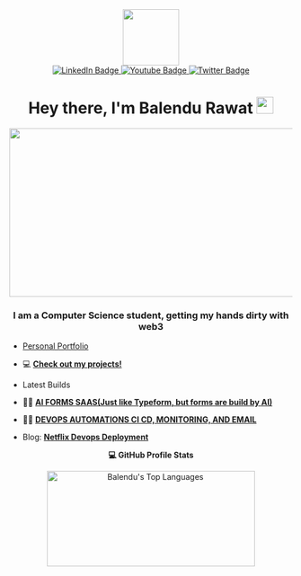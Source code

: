 <div id="header" align="center">
  <img src="https://media.giphy.com/media/EOmYN5kVP3W2Lyn6dx/giphy.gif" width="100"/>
  <div id="badges">
  <a href="https://www.linkedin.com/in/balendu-rawat-a462bb227/">
    <img src="https://img.shields.io/badge/LinkedIn-blue?style=for-the-badge&logo=linkedin&logoColor=white" alt="LinkedIn Badge"/>
  </a>
  <a href="https://www.youtube.com/channel/UCaXkb-cbsDErHlRh50YAIfg">
    <img src="https://img.shields.io/badge/YouTube-red?style=for-the-badge&logo=youtube&logoColor=white" alt="Youtube Badge"/>
  </a>
  <a href="https://twitter.com/RawatBalendu">
    <img src="https://img.shields.io/badge/Twitter-blue?style=for-the-badge&logo=twitter&logoColor=white" alt="Twitter Badge"/>
  </a>
</div>
  <div id="badges">
    <img src="https://komarev.com/ghpvc/?username=balendurawat&style=flat-square&color=blue" alt=""/>
    <h1>
  Hey there, I'm Balendu Rawat
  <img src="https://media.giphy.com/media/hvRJCLFzcasrR4ia7z/giphy.gif" width="30px"/>
</h1>
  </div>
</div>


<div align="center">
  <img src="https://media.giphy.com/media/FkkSI8MGqfjT9dmnQ9/giphy.gif" width="600" height="300"/>
</div>

<h3 align="center">I am a Computer Science student, getting my hands dirty with web3</h3>


- [Personal Portfolio](https://balendurawat.github.io/)

- 💻 **[Check out my projects!](https://github.com/balendurawat?tab=repositories)**

- Latest Builds

- 👨‍💻 **[AI FORMS SAAS(Just like Typeform, but forms are build by AI)](https://github.com/balendurawat/AIFormBuilder)**
- 👨‍💻 **[DEVOPS AUTOMATIONS CI CD, MONITORING, AND EMAIL](https://github.com/balendurawat/DevSecOPs_CICD_Monitoring)**

- Blog: **[Netflix Devops Deployment](https://balendurawat.hashnode.dev/ci-cd-with-monitoring-email-devsecops-netflix-clone)**

 <summary style="text-align : center"><b>💻 GitHub Profile Stats</b>
  <br/>
    
  <a href="https://github.com/balendurawat/github-readme-stats"><img alt="Balendu's Top Languages" src="https://github-readme-stats.vercel.app/api/top-langs/?username=balendurawat&langs_count=8&layout=compact&theme=react&hide_border=true&bg_color=1F222E&title_color=F85D7F&icon_color=F8D866&hide=Jupyter%20Notebook" height="170px" width="370px"/></a>
  <br/>
  </summary>

